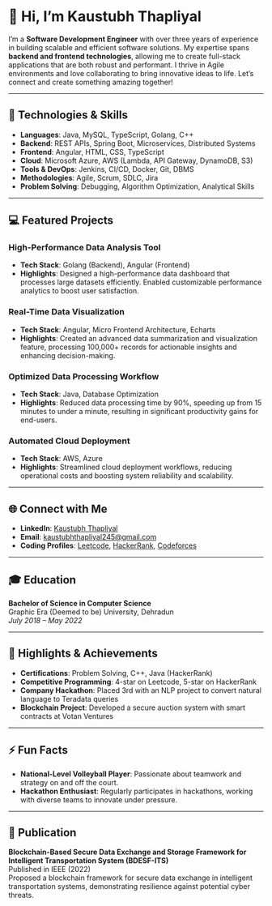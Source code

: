 # 👋 Hi, I’m Kaustubh Thapliyal

I’m a **Software Development Engineer** with over three years of experience in building scalable and efficient software solutions. My expertise spans **backend and frontend technologies**, allowing me to create full-stack applications that are both robust and performant. I thrive in Agile environments and love collaborating to bring innovative ideas to life. Let’s connect and create something amazing together!

---

## 🔧 Technologies & Skills

- **Languages**: Java, MySQL, TypeScript, Golang, C++
- **Backend**: REST APIs, Spring Boot, Microservices, Distributed Systems
- **Frontend**: Angular, HTML, CSS, TypeScript
- **Cloud**: Microsoft Azure, AWS (Lambda, API Gateway, DynamoDB, S3)
- **Tools & DevOps**: Jenkins, CI/CD, Docker, Git, DBMS
- **Methodologies**: Agile, Scrum, SDLC, Jira
- **Problem Solving**: Debugging, Algorithm Optimization, Analytical Skills

---

## 💻 Featured Projects

### **High-Performance Data Analysis Tool**
- **Tech Stack**: Golang (Backend), Angular (Frontend)
- **Highlights**: Designed a high-performance data dashboard that processes large datasets efficiently. Enabled customizable performance analytics to boost user satisfaction.

### **Real-Time Data Visualization**
- **Tech Stack**: Angular, Micro Frontend Architecture, Echarts
- **Highlights**: Created an advanced data summarization and visualization feature, processing 100,000+ records for actionable insights and enhancing decision-making.

### **Optimized Data Processing Workflow**
- **Tech Stack**: Java, Database Optimization
- **Highlights**: Reduced data processing time by 90%, speeding up from 15 minutes to under a minute, resulting in significant productivity gains for end-users.

### **Automated Cloud Deployment**
- **Tech Stack**: AWS, Azure
- **Highlights**: Streamlined cloud deployment workflows, reducing operational costs and boosting system reliability and scalability.

---

## 🌐 Connect with Me

- **LinkedIn**: [Kaustubh Thapliyal](https://linkedin.com/in/kaustubhthapliyal)
- **Email**: kaustubhthapliyal245@gmail.com
- **Coding Profiles**: [Leetcode](https://leetcode.com/u/kaustubh8727/), [HackerRank](https://www.hackerrank.com/profile/kaustubhthapliy1), [Codeforces](https://codeforces.com/profile/kst-1)


---

## 🎓 Education

**Bachelor of Science in Computer Science**  
Graphic Era (Deemed to be) University, Dehradun  
*July 2018 – May 2022*

---

## 🏅 Highlights & Achievements

- **Certifications**: Problem Solving, C++, Java (HackerRank)
- **Competitive Programming**: 4-star on Leetcode, 5-star on HackerRank
- **Company Hackathon**: Placed 3rd with an NLP project to convert natural language to Teradata queries
- **Blockchain Project**: Developed a secure auction system with smart contracts at Votan Ventures

---

## ⚡ Fun Facts

- **National-Level Volleyball Player**: Passionate about teamwork and strategy on and off the court.
- **Hackathon Enthusiast**: Regularly participates in hackathons, working with diverse teams to innovate under pressure.

---

## 📄 Publication

**Blockchain-Based Secure Data Exchange and Storage Framework for Intelligent Transportation System (BDESF-ITS)**  
Published in IEEE (2022)  
Proposed a blockchain framework for secure data exchange in intelligent transportation systems, demonstrating resilience against potential cyber threats.
